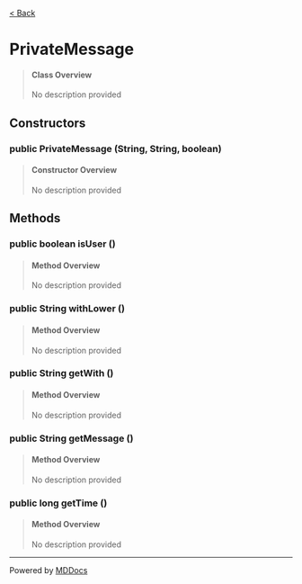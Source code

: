 [< Back](..)
# PrivateMessage #
>#### Class Overview ####
>No description provided
## Constructors ##
### public PrivateMessage (String, String, boolean) ###
>#### Constructor Overview ####
>No description provided
>
## Methods ##
### public boolean isUser () ###
>#### Method Overview ####
>No description provided
>
### public String withLower () ###
>#### Method Overview ####
>No description provided
>
### public String getWith () ###
>#### Method Overview ####
>No description provided
>
### public String getMessage () ###
>#### Method Overview ####
>No description provided
>
### public long getTime () ###
>#### Method Overview ####
>No description provided
>

---
Powered by [MDDocs](https://github.com/VRCube/MDDocs)
